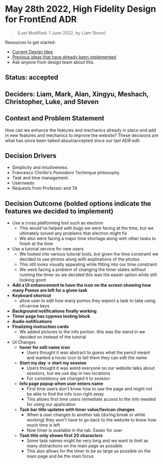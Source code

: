 # May 28th 2022, High Fidelity Design for FrontEnd ADR
> (Last Modified: 1 June 2022, by Liam Stone)

Resources to get started:

- [Current Design Idea](https://www.figma.com/file/0xkjAbdUK1WsQjAqwKRYTc/Electric-Pomato-Prototype?node-id=0%3A1)
- [Previous ideas that have already been implemented](https://github.com/cse112-sp22-group4/Electric-Pomato/blob/main/specs/adrs/052022-sprint2-ADR.md)
- Ask anyone from design team about this.

## Status: accepted

## Deciders: Liam, Mark, Alan, Xingyu, Meshach, Christopher, Luke, and Steven

## Context and Problem Statement

How can we enhance the features and mechanics already in place and add in new features and mechanics to improve the website? These decisions are what has since been talked about/accepted since our last ADR edit

## Decision Drivers

- Simplicity and intuitiveness.
- Francesco Chirillo's Pomodoro Technique philosophy.
- Task and time management.
- Userneeds
- Requests from Professor and TA

## Decision Outcome (bolded options indicate the features we decided to implement)

  - Use a cross platforming tool such as electron
    - This would've helped with bugs we were facing at the time, but we ultimately solved any problems that electron might fix
    - We also were facing a major time shortage along with other tasks to finish at the time
  - Use a tutorial service for new users
    - We looked into various tutorial tools, but given the time constraint we decided to use photos along with explinations of the photos
    - This still looks visually appealing while fitting into our time constraint
    - We were facing a problem of changing the timer states without running the timer so we decided this was the easier option while still looking good
  - __Add a UI enhancement to have the icon on the screen showing how many Pomos are left for a given task__	
  - __Keyboard shortcut__
    - allow user to edit how many pomos they expect a task to take using ctl+arrow keys
  - __Background notifications finally working__			
  - __Timer page has cypress testing block__
  - __Audio notifications__				
  - __Finalizing instruction cards__	
    - We added pictures to the info portion. this was the stand in we decided on instead of the tutorial	
  - UI Changes
    - __hover for edit name icon__
      - Users thought it was abstract to guess what the pencil meant and wanted a hover icon to tell them they can edit the name
    - __Start my day → start my session__
      - Users thought it was weird everyone on our website talks about sessions, but we use day in two locations
      - For consistency we changed it to session
    - __Info page popup when user enters name__
      - First time users don't know how to use the page and might not be able to find the info icon right away
      - This allows first time users immediate access to the info needed for using our application	 			
    - __Task bar title updates with timer value/favicon changes__
      - When a user changes to another tab (during break or while working) they won't have to go back to the website to know how much time is left
      - Now timer is available in the tab. Easier for user	
    - __Task title only shows first 20 characters__
      - Some task names might be very long and we want to limit as many distractions on the main page as possible
      - This also allows for the timer to be as large as possible on the main page and be the main focus
 
